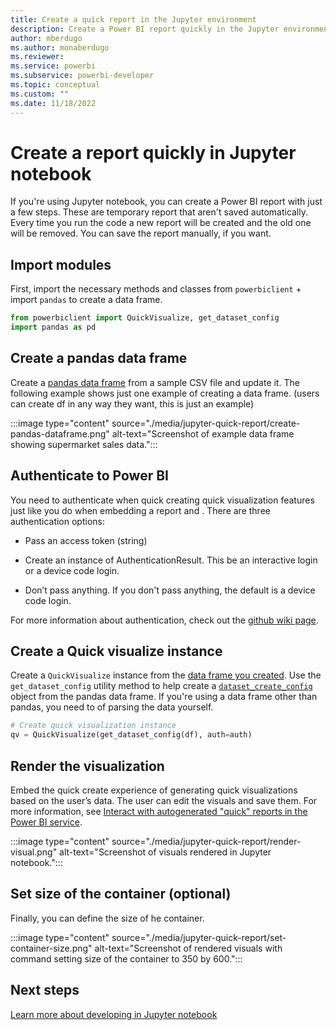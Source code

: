 ```yaml
---
title: Create a quick report in the Jupyter environment
description: Create a Power BI report quickly in the Jupyter environment
author: mberdugo
ms.author: monaberdugo
ms.reviewer:
ms.service: powerbi
ms.subservice: powerbi-developer
ms.topic: conceptual
ms.custom: ""
ms.date: 11/18/2022
---
```

# Create a report quickly in Jupyter notebook

If you're using Jupyter notebook, you can create a Power BI report with just a few steps. These are temporary report that aren't saved automatically. Every time you run the code a new report will be created and the old one will be removed. You can save the report manually, if you want.

## Import modules

First, import the necessary methods and classes from `powerbiclient` + import `pandas` to create a data frame.

```python
from powerbiclient import QuickVisualize, get_dataset_config
import pandas as pd
```

## Create a pandas data frame

Create a [pandas data frame](https://pandas.pydata.org/pandas-docs/stable/reference/api/pandas.DataFrame.html) from a sample CSV file and update it. The following example shows just one example of creating a data frame.  (users can create df in any way they want, this is just an example)

:::image type="content" source="./media/jupyter-quick-report/create-pandas-dataframe.png" alt-text="Screenshot of example data frame showing supermarket sales data.":::

## Authenticate to Power BI

You need to authenticate when quick creating quick visualization features just like you do when embedding a report and . There are three authentication options:

* Pass an access token (string)

* Create an instance of AuthenticationResult. This be an interactive login or a device code login.

* Don’t pass anything. If you don't pass anything, the default is a device code login.

For more information about authentication, check out the [github wiki page](https://github.com/microsoft/powerbi-jupyter/wiki#authenticate-to-power-bi-and-acquire-an-access-token).

## Create a Quick visualize instance

Create a `QuickVisualize` instance from the [data frame you created](#create-a-pandas-dataframe). Use the `get_dataset_config` utility method to help create a [`dataset_create_config`](/javascript/api/powerbi/powerbi-models/idatasetcreateconfiguration) object from the pandas data frame. If you're using a data frame other than pandas, you need to of parsing the data yourself.

```python
# Create quick visualization instance
qv = QuickVisualize(get_dataset_config(df), auth=auth)
```

## Render the visualization

Embed the quick create experience of generating quick visualizations based on the user’s data. The user can edit the visuals and save them. For more information, see [Interact with autogenerated "quick" reports in the Power BI service](../../create-reports/service-interact-quick-report.md).

:::image type="content" source="./media/jupyter-quick-report/render-visual.png" alt-text="Screenshot of visuals rendered in Jupyter notebook.":::

## Set size of the container (optional)

Finally, you can define the size of he container.

:::image type="content" source="./media/jupyter-quick-report/set-container-size.png" alt-text="Screenshot of rendered visuals with command setting size of the container to 350 by 600.":::

## Next steps

[Learn more about developing in Jupyter notebook](/javascript/api/overview/powerbi/powerbi-jupyter)
